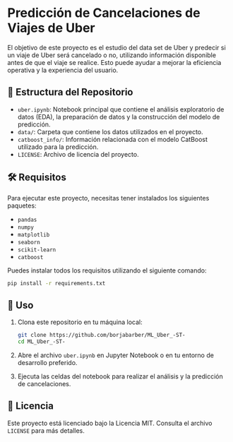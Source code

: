 # Predicción de Cancelaciones de Viajes de Uber

El objetivo de este proyecto es el estudio del data set de Uber y predecir si un viaje de Uber será cancelado o no, utilizando información disponible antes de que el viaje se realice. Esto puede ayudar a mejorar la eficiencia operativa y la experiencia del usuario.

## 📁 Estructura del Repositorio

- `uber.ipynb`: Notebook principal que contiene el análisis exploratorio de datos (EDA), la preparación de datos y la construcción del modelo de predicción.
- `data/`: Carpeta que contiene los datos utilizados en el proyecto.
- `catboost_info/`: Información relacionada con el modelo CatBoost utilizado para la predicción.
- `LICENSE`: Archivo de licencia del proyecto.


## 🛠️ Requisitos

Para ejecutar este proyecto, necesitas tener instalados los siguientes paquetes:

- `pandas`
- `numpy`
- `matplotlib`
- `seaborn`
- `scikit-learn`
- `catboost`

Puedes instalar todos los requisitos utilizando el siguiente comando:

```bash
pip install -r requirements.txt
```

## 🚀 Uso

1. Clona este repositorio en tu máquina local:

   ```bash
   git clone https://github.com/borjabarber/ML_Uber_-ST-
   cd ML_Uber_-ST-
   ```

2. Abre el archivo `uber.ipynb` en Jupyter Notebook o en tu entorno de desarrollo preferido.

3. Ejecuta las celdas del notebook para realizar el análisis y la predicción de cancelaciones.

## 📄 Licencia

Este proyecto está licenciado bajo la Licencia MIT. Consulta el archivo `LICENSE` para más detalles.
